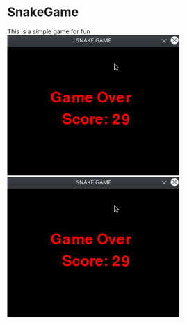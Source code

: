 # **SnakeGame**
This is a simple game for fun
![gameplay](https://github.com/nygupta/Snake-Game/blob/master/Screenshot_20200524_131637.png)
![gameover](https://github.com/nygupta/Snake-Game/blob/master/Screenshot_20200524_131637.png)
